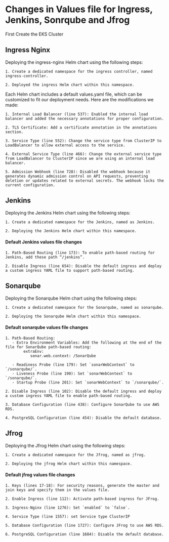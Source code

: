 # Changes in Values file for Ingress, Jenkins, Sonrqube and Jfrog

First Create the EKS Cluster 

## Ingress Nginx

Deploying the ingress-nginx Helm chart using the following steps:

```
1. Create a dedicated namespace for the ingress controller, named ingress-controller.

2. Deployed the ingress Helm chart within this namespace.
```

Each Helm chart includes a default values.yaml file, which can be customized to fit our deployment needs. Here are the modifications we made:

```
1. Internal Load Balancer (line 537): Enabled the internal load balancer and added the necessary annotations for proper configuration.

2. TLS Certificate: Add a certificate annotation in the annotations section.

3. Service Type (line 552): Change the service type from ClusterIP to LoadBalancer to allow external access to the service.

4. External Service Type (line 466): Change the external service type from LoadBalancer to ClusterIP since we are using an internal load balancer.

5. Admission Webhook (line 728): Disabled the webhook because it generates dynamic admission control on API requests, preventing deletion or updates related to external secrets. The webhook locks the current configuration.
```

## Jenkins

Deploying the Jenkins Helm chart using the following steps:

```
1. Create a dedicated namespace for the Jenkins, named as Jenkins.

2. Deploying the Jenkins Helm chart within this namespace.
```

#### Default Jenkins values file changes

```
1. Path-Based Routing (line 173): To enable path-based routing for Jenkins, add these path “/jenkins”.

2. Disable Ingress (line 654): Disable the default ingress and deploy a custom ingress YAML file to support path-based routing.
```

## Sonarqube

Deploying the Sonarqube Helm chart using the following steps:

```
1. Create a dedicated namespace for the Sonarqube, named as sonarqube.

2. Deploying the Sonarqube Helm chart within this namespace.
```
#### Default sonarqube values file changes

```
1. Path-Based Routing:
   - Extra Environment Variables: Add the following at the end of the   file for SonarQube path-based routing:
        extraEnv:
           sonar.web.context: /SonarQube
     
   - Readiness Probe (line 179): Set `sonarWebContext` to `/sonarqube/`.
   - Liveness Probe (line 190): Set `sonarWebContext` to `/sonarqube/`.
   - Startup Probe (line 201): Set `sonarWebContext` to `/sonarqube/`.

2. Disable Ingress (line 102): Disable the default ingress and deploy a custom ingress YAML file to enable path-based routing.

3. Database Configuration (line 438): Configure SonarQube to use AWS RDS.

4. PostgreSQL Configuration (line 454): Disable the default database.
```

## Jfrog

Deploying the Jfrog Helm chart using the following steps:

```
1. Create a dedicated namespace for the Jfrog, named as jfrog.

2. Deploying the jfrog Helm chart within this namespace.
```
#### Default jfrog values file changes
```
1. Keys (lines 17-18): For security reasons, generate the master and join keys and specify them in the values file.

2. Enable Ingress (line 112): Activate path-based ingress for JFrog.

3. Ingress-Nginx (line 1276): Set `enabled` to `false`.

4. Service Type (line 1557): set Service type ClusterIP

5. Database Configuration (line 1727): Configure JFrog to use AWS RDS.

6. PostgreSQL Configuration (line 1684): Disable the default database.
```